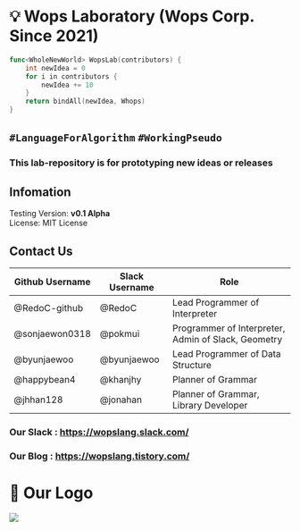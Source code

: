 # :bulb: Wops Laboratory (Wops Corp. Since 2021)
```go
func<WholeNewWorld> WopsLab(contributors) {
    int newIdea = 0
    for i in contributors {
        newIdea += 10
    }
    return bindAll(newIdea, Whops)
}
```
## `#LanguageForAlgorithm` `#WorkingPseudo`
### This lab-repository is for prototyping new ideas or releases


## Infomation
Testing Version: **v0.1 Alpha**   
License: MIT License

## Contact Us
|Github Username|Slack Username|Role|
|---|---|---|
|@RedoC-github|@RedoC|Lead Programmer of Interpreter|
|@sonjaewon0318|@pokmui|Programmer of Interpreter, Admin of Slack, Geometry|
|@byunjaewoo|@byunjaewoo|Lead Programmer of Data Structure
|@happybean4|@khanjhy|Planner of Grammar|
|@jhhan128|@jonahan|Planner of Grammar, Library Developer|

### Our Slack : https://wopslang.slack.com/
### Our Blog  : https://wopslang.tistory.com/


# 🚀 Our Logo 

![](https://emoji.slack-edge.com/T01MFM2TJ07/wopsfull/7fe35e7cbecd2d4d.png)
